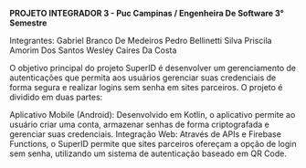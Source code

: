 **PROJETO INTEGRADOR 3 - Puc Campinas / Engenheira De Software 3° Semestre**

Integrantes: 
Gabriel Branco De Medeiros
Pedro Bellinetti Silva
Priscila Amorim Dos Santos
Wesley Caires Da Costa

O objetivo principal do projeto SuperID é desenvolver um gerenciamento de autenticações que permita aos usuários gerenciar suas credenciais de forma segura e realizar logins sem senha em sites parceiros. O projeto é dividido em duas partes:

Aplicativo Mobile (Android): Desenvolvido em Kotlin, o aplicativo permite ao usuário criar uma conta, armazenar senhas de forma criptografada e gerenciar suas credenciais.
Integração Web: Através de APIs e Firebase Functions, o SuperID permite que sites parceiros ofereçam a opção de login sem senha, utilizando um sistema de autenticação baseado em QR Code.
